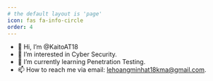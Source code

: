 ```yaml
---
# the default layout is 'page'
icon: fas fa-info-circle
order: 4
---
```


<!-- > Add Markdown syntax content to file `_tabs/about.md`{: .filepath } and it will show up on this page.
{: .prompt-tip } -->

- 👋 Hi, I’m @KaitoAT18
- 👀 I’m interested in Cyber Security.
- 🌱 I’m currently learning Penetration Testing.
- 📫 How to reach me via email: lehoangminhat18kma@gmail.com.
